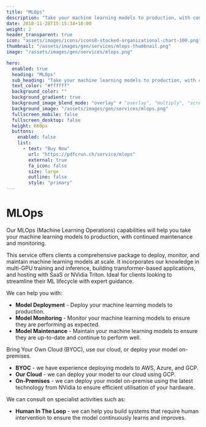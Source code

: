 ```yaml
---
title: "MLOps"
description: "Take your machine learning models to production, with continued maintenance and monitoring."
date: 2018-11-28T15:15:34+10:00
weight: 2
header_transparent: true
icon: "assets/images/icons/icons8-stacked-organizational-chart-100.png"
thumbnail: "/assets/images/gen/services/mlops-thumbnail.png"
image: "/assets/images/gen/services/mlops.png"

hero:
  enabled: true
  heading: "MLOps"
  sub_heading: "Take your machine learning models to production, with continued maintenance and monitoring."
  text_color: "#ffffff"
  background_color: ""
  background_gradient: true
  background_image_blend_mode: "overlay" # "overlay", "multiply", "screen"
  background_image: "/assets/images/gen/services/mlops.png"
  fullscreen_mobile: false
  fullscreen_desktop: false
  height: 660px
  buttons:
    enabled: false
    list:
      - text: "Buy Now"
        url: "https://pdfcrun.ch/service/mlops"
        external: true
        fa_icon: false
        size: large
        outline: false
        style: "primary"
---
```


# MLOps

Our MLOps (Machine Learning Operations) capabilities will help you take your machine learning models to production, with continued maintenance and monitoring.

This service offers clients a comprehensive package to deploy, monitor, and maintain machine learning models at scale. It incorporates our knowledge in multi-GPU training and inference, building transformer-based applications, and hosting with SaaS or NVidia Triton. Ideal for clients looking to streamline their ML lifecycle with expert guidance.

We can help you with:
- **Model Deployment** - Deploy your machine learning models to production.
- **Model Monitoring** - Monitor your machine learning models to ensure they are performing as expected.
- **Model Maintenance** - Maintain your machine learning models to ensure they are up-to-date and continue to perform well.

Bring Your Own Cloud (BYOC), use our cloud, or deploy your model on-premises.

- **BYOC** - we have experience deploying models to AWS, Azure, and GCP.
- **Our Cloud** - we can deploy your model to our cloud using GCP.
- **On-Premises** - we can deploy your model on-premise using the latest technology from NVidia to ensure efficient utilisation of your hardware.

We can consult on specialist activities such as:

- **Human In The Loop** - we can help you build systems that require human intervention to ensure the model continuously learns and improves.
